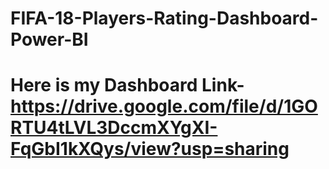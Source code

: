 # FIFA-18-Players-Rating-Dashboard-Power-BI
# Here is my Dashboard Link- https://drive.google.com/file/d/1GORTU4tLVL3DccmXYgXI-FqGbI1kXQys/view?usp=sharing

